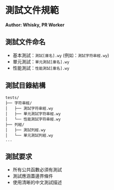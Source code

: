# 測試文件規範

**Author: Whisky, PR Worker**

## 測試文件命名
- 基本測試：`測試[庫名].wy` (例如：`測試字符串經.wy`)
- 單元測試：`單元測試[庫名].wy`
- 性能測試：`性能測試[庫名].wy`

## 測試目錄結構
```
tests/
├── 字符串經/
│   ├── 測試字符串經.wy
│   ├── 單元測試字符串經.wy
│   └── 性能測試字符串經.wy
├── 列經/
│   ├── 測試列經.wy
│   └── 單元測試列經.wy
...
```

## 測試要求
- 所有公共函數必須有測試
- 測試應涵蓋邊界條件
- 使用清晰的中文測試描述